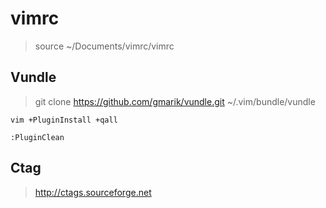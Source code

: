 # vimrc

> source ~/Documents/vimrc/vimrc

## Vundle

> git clone https://github.com/gmarik/vundle.git ~/.vim/bundle/vundle

```
vim +PluginInstall +qall
```

```
:PluginClean
```

## Ctag

> http://ctags.sourceforge.net












